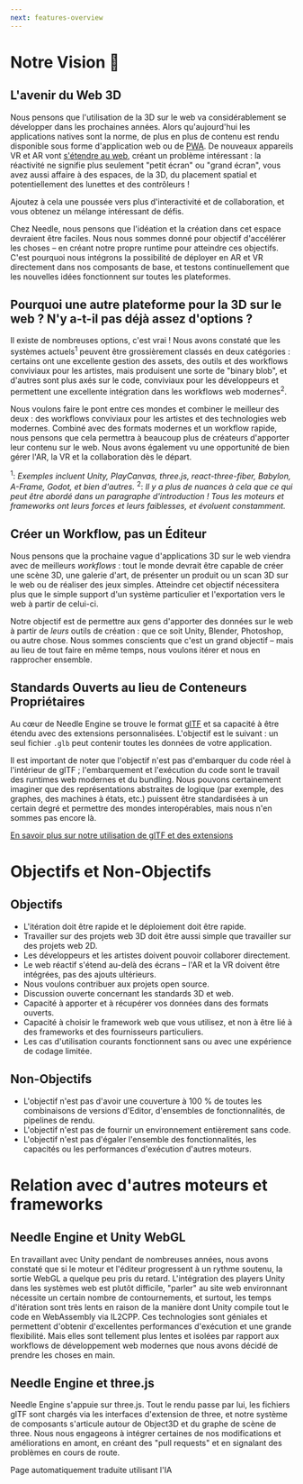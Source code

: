 ```yaml
---
next: features-overview
---
```


# Notre Vision 🔮

## L'avenir du Web 3D

Nous pensons que l'utilisation de la 3D sur le web va considérablement se développer dans les prochaines années. Alors qu'aujourd'hui les applications natives sont la norme, de plus en plus de contenu est rendu disponible sous forme d'application web ou de [PWA](https://web.dev/progressive-web-apps/). De nouveaux appareils VR et AR vont [s'étendre au web](https://immersive-web.github.io/webxr-samples/), créant un problème intéressant : la réactivité ne signifie plus seulement "petit écran" ou "grand écran", vous avez aussi affaire à des espaces, de la 3D, du placement spatial et potentiellement des lunettes et des contrôleurs !

Ajoutez à cela une poussée vers plus d'interactivité et de collaboration, et vous obtenez un mélange intéressant de défis.

Chez Needle, nous pensons que l'idéation et la création dans cet espace devraient être faciles. Nous nous sommes donné pour objectif d'accélérer les choses – en créant notre propre runtime pour atteindre ces objectifs. C'est pourquoi nous intégrons la possibilité de déployer en AR et VR directement dans nos composants de base, et testons continuellement que les nouvelles idées fonctionnent sur toutes les plateformes.

## Pourquoi une autre plateforme pour la 3D sur le web ? N'y a-t-il pas déjà assez d'options ?

Il existe de nombreuses options, c'est vrai ! Nous avons constaté que les systèmes actuels<sup>1</sup> peuvent être grossièrement classés en deux catégories : certains ont une excellente gestion des assets, des outils et des workflows conviviaux pour les artistes, mais produisent une sorte de "binary blob", et d'autres sont plus axés sur le code, conviviaux pour les développeurs et permettent une excellente intégration dans les workflows web modernes<sup>2</sup>.

Nous voulons faire le pont entre ces mondes et combiner le meilleur des deux : des workflows conviviaux pour les artistes et des technologies web modernes. Combiné avec des formats modernes et un workflow rapide, nous pensons que cela permettra à beaucoup plus de créateurs d'apporter leur contenu sur le web. Nous avons également vu une opportunité de bien gérer l'AR, la VR et la collaboration dès le départ.

<sup>1</sup>: _Exemples incluent Unity, PlayCanvas, three.js, react-three-fiber, Babylon, A-Frame, Godot, et bien d'autres._
<sup>2</sup>: _Il y a plus de nuances à cela que ce qui peut être abordé dans un paragraphe d'introduction ! Tous les moteurs et frameworks ont leurs forces et leurs faiblesses, et évoluent constamment._

## Créer un Workflow, pas un Éditeur

Nous pensons que la prochaine vague d'applications 3D sur le web viendra avec de meilleurs _workflows_ : tout le monde devrait être capable de créer une scène 3D, une galerie d'art, de présenter un produit ou un scan 3D sur le web ou de réaliser des jeux simples. Atteindre cet objectif nécessitera plus que le simple support d'un système particulier et l'exportation vers le web à partir de celui-ci.

Notre objectif est de permettre aux gens d'apporter des données sur le web à partir de _leurs_ outils de création : que ce soit Unity, Blender, Photoshop, ou autre chose. Nous sommes conscients que c'est un grand objectif – mais au lieu de tout faire en même temps, nous voulons itérer et nous en rapprocher ensemble.

## Standards Ouverts au lieu de Conteneurs Propriétaires

Au cœur de Needle Engine se trouve le format [glTF](https://registry.khronos.org/glTF/specs/2.0/glTF-2.0.html) et sa capacité à être étendu avec des extensions personnalisées. L'objectif est le suivant : un seul fichier `.glb` peut contenir toutes les données de votre application.

Il est important de noter que l'objectif n'est pas d'embarquer du code réel à l'intérieur de glTF ; l'embarquement et l'exécution du code sont le travail des runtimes web modernes et du bundling. Nous pouvons certainement imaginer que des représentations abstraites de logique (par exemple, des graphes, des machines à états, etc.) puissent être standardisées à un certain degré et permettre des mondes interopérables, mais nous n'en sommes pas encore là.

[En savoir plus sur notre utilisation de glTF et des extensions](./technical-overview.md)

# Objectifs et Non-Objectifs

## Objectifs
- L'itération doit être rapide et le déploiement doit être rapide.
- Travailler sur des projets web 3D doit être aussi simple que travailler sur des projets web 2D.
- Les développeurs et les artistes doivent pouvoir collaborer directement.
- Le web réactif s'étend au-delà des écrans – l'AR et la VR doivent être intégrées, pas des ajouts ultérieurs.
- Nous voulons contribuer aux projets open source.
- Discussion ouverte concernant les standards 3D et web.
- Capacité à apporter et à récupérer vos données dans des formats ouverts.
- Capacité à choisir le framework web que vous utilisez, et non à être lié à des frameworks et des fournisseurs particuliers.
- Les cas d'utilisation courants fonctionnent sans ou avec une expérience de codage limitée.

## Non-Objectifs
- L'objectif n'est pas d'avoir une couverture à 100 % de toutes les combinaisons de versions d'Editor, d'ensembles de fonctionnalités, de pipelines de rendu.
- L'objectif n'est pas de fournir un environnement entièrement sans code.
- L'objectif n'est pas d'égaler l'ensemble des fonctionnalités, les capacités ou les performances d'exécution d'autres moteurs.

# Relation avec d'autres moteurs et frameworks

## Needle Engine et Unity WebGL

En travaillant avec Unity pendant de nombreuses années, nous avons constaté que si le moteur et l'éditeur progressent à un rythme soutenu, la sortie WebGL a quelque peu pris du retard. L'intégration des players Unity dans les systèmes web est plutôt difficile, "parler" au site web environnant nécessite un certain nombre de contournements, et surtout, les temps d'itération sont très lents en raison de la manière dont Unity compile tout le code en WebAssembly via IL2CPP. Ces technologies sont géniales et permettent d'obtenir d'excellentes performances d'exécution et une grande flexibilité. Mais elles sont tellement plus lentes et isolées par rapport aux workflows de développement web modernes que nous avons décidé de prendre les choses en main.

## Needle Engine et three.js

Needle Engine s'appuie sur three.js. Tout le rendu passe par lui, les fichiers glTF sont chargés via les interfaces d'extension de three, et notre système de composants s'articule autour de Object3D et du graphe de scène de three. Nous nous engageons à intégrer certaines de nos modifications et améliorations en amont, en créant des "pull requests" et en signalant des problèmes en cours de route.


Page automatiquement traduite utilisant l'IA
